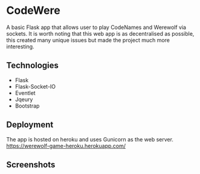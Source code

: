 # CodeWere

A basic Flask app that allows user to play CodeNames and Werewolf via sockets. It is worth noting that this web app is as decentralised as possible, this created many unique issues but made the project much more interesting.

## Technologies
* Flask
* Flask-Socket-IO
* Eventlet
* Jqeury
* Bootstrap

## Deployment
The app is hosted on heroku and uses Gunicorn as the web server.
<https://werewolf-game-heroku.herokuapp.com/>

## Screenshots



